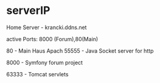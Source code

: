 # serverIP

Home Server  - krancki.ddns.net     

active Ports: 8000 (Forum),80(Main)

80 - Main Haus Apach
55555 - Java Socket server for http

8000 - Symfony forum project


63333 - Tomcat servlets
